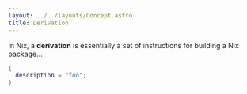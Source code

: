 ```yaml
---
layout: ../../layouts/Concept.astro
title: Derivation
---
```


In Nix, a **derivation** is essentially a set of instructions for building a Nix package...

```nix
{
  description = "foo";
}
```

<Language />
